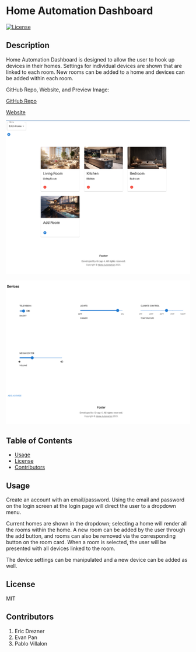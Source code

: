 # Home Automation Dashboard

[![License](https://img.shields.io/badge/License-MIT-yellow.svg)](https://opensource.org/licenses/MIT)

## Description

Home Automation Dashboard is designed to allow the user to hook up devices in their homes. Settings for individual devices are shown that are linked to each room. New rooms can be added to a home and devices can be added within each room.

GitHub Repo, Website, and Preview Image:

[GitHub Repo](https://github.com/edrezner/Home-Automation-Dashboard)

[Website](https://shielded-hollows-24695-c35d1dd6cf76.herokuapp.com/)

![Preview Rooms](./client/src/assets/images/roompreview.png)

![Preview Devices](./client/src/assets/images/devicepreview.png)

## Table of Contents

- [Usage](#usage)
- [License](#license)
- [Contributors](#contributors)

## Usage

Create an account with an email/password. Using the email and password on the login screen at the login page will direct the user to a dropdown menu.

Current homes are shown in the dropdown; selecting a home will render all the rooms within the home. A new room can be added by the user through the add button, and rooms can also be removed via the corresponding button on the room card. When a room is selected, the user will be presented with all devices linked to the room.

The device settings can be manipulated and a new device can be added as well.

## License

MIT

## Contributors

1. Eric Drezner
2. Evan Pan
3. Pablo Villalon
